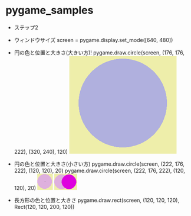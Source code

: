 # pygame_samples
 - ステップ2

 - ウィンドウサイズ
screen = pygame.display.set_mode([640, 480])

 - 円の色と位置と大きさ(大きい方)!
pygame.draw.circle(screen, (176, 176, 222), (320, 240), 120)
![alt text]({B817F296-D188-4CCA-A1D5-43823583882F}.png)

 - 円の色と位置と大きさ(小さい方)
pygame.draw.circle(screen, (222, 176, 222), (120, 120), 20)
pygame.draw.circle(screen, (222, 176, 222), (120, 120), 20)
![alt text]({DD0BCCDF-8562-4C5B-BBB3-B6AD235C6F98}.png)
![alt text]({38B1B330-F28A-43D9-9C76-7C8B424C7FDE}.png)

 - 長方形の色と位置と大きさ
pygame.draw.rect(screen, (120, 120, 120), Rect(120, 120, 200, 120))
